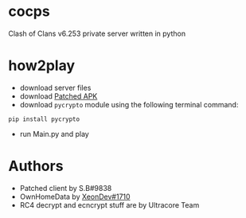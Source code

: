 # cocps
Clash of Clans v6.253 private server written in python
# how2play
- download server files
- download [Patched APK](https://www.mediafire.com/file/2q6jp6xp1k56pz4/cocps.apk/file) 
- download `pycrypto` module using the following terminal command:
```
pip install pycrypto
```
- run Main.py and play
# Authors 
- Patched client by S.B#9838 
- OwnHomeData by [XeonDev#1710](https://github.com/1mposs1ble-dev/PyClash/blob/main/Packets/Messages/Server/OwnHomeData.py) 
- RC4 decrypt and ecncrypt stuff are by Ultracore Team
